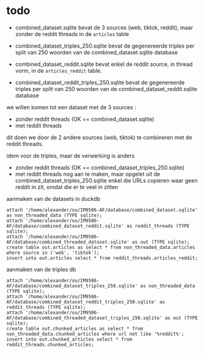 # todo

- combined_dataset.sqlite bevat de 3 sources (web, tiktok, reddit), maar zonder de reddit threads in de `articles` table
- combined_dataset_triples_250.sqlite bevat de gegenereerde triples per split van 250 woorden van de combined_dataset.sqlite database

- combined_dataset_reddit.sqlite bevat enkel de reddit source, in thread vorm, in de `articles_reddit` table.
- combined_dataset_reddit_triples_250.sqlite bevat de gegenereerde triples per split van 250 woorden van de combined_dataset_reddit.sqlite database

we willen komen tot een dataset met de 3 sources :

- zonder reddit threads (OK == combined_dataset.sqlite)
- met reddit threads

dit doen we door de 2 andere sources (web, tiktok) te combineren met de reddit threads.

idem voor de triples, maar de verwerking is anders

- zonder reddit threads (OK == combined_dataset_triples_250.sqlite)
- met reddit threads nog aan te maken, maar opgelet uit de combined_dataset_triples_250.sqlite enkel die URLs copieren waar geen reddit in zit, omdat die er te veel in zitten

aanmaken van de datasets in duckdb

```duckdb
attach '/home/alexander/ou/IM9506-AF/database/combined_dataset.sqlite' as non_threaded_data (TYPE sqlite);
attach '/home/alexander/ou/IM9506-AF/database/combined_dataset_reddit.sqlite' as reddit_threads (TYPE sqlite);
attach '/home/alexander/ou/IM9506-AF/database/combined_threaded_dataset.sqlite' as out (TYPE sqlite);
create table out.articles as select * from non_threaded_data.articles where source in ('web', 'tiktok');
insert into out.articles select * from reddit_threads.articles_reddit;
```

aanmaken van de triples db

```duckdb
attach '/home/alexander/ou/IM9506-AF/database/combined_dataset_triples_250.sqlite' as non_threaded_data (TYPE sqlite);
attach '/home/alexander/ou/IM9506-AF/database/combined_dataset_reddit_triples_250.sqlite' as reddit_threads (TYPE sqlite);
attach '/home/alexander/ou/IM9506-AF/database/combined_threaded_dataset_triples_250.sqlite' as out (TYPE sqlite);
create table out.chunked_articles as select * from non_threaded_data.chunked_articles where url not like '%reddit%';
insert into out.chunked_articles select * from reddit_threads.chunked_articles;
```
